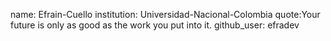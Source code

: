 name: Efrain-Cuello
institution: Universidad-Nacional-Colombia
quote:Your future is only as good as the work you put into it.
github_user: efradev
